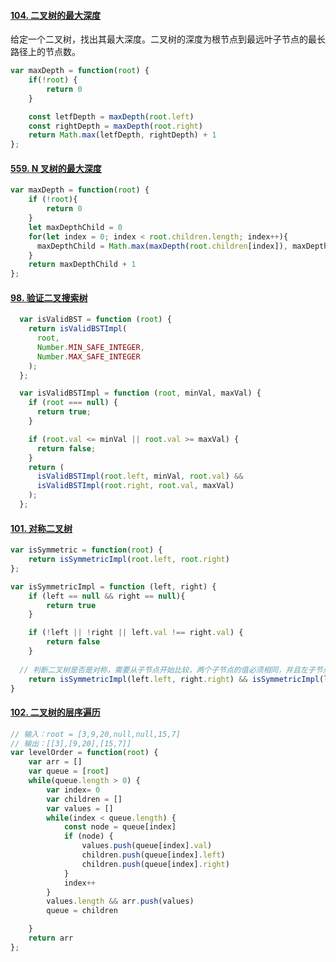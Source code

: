 #### [104. 二叉树的最大深度](https://leetcode.cn/problems/maximum-depth-of-binary-tree/)

给定一个二叉树，找出其最大深度。二叉树的深度为根节点到最远叶子节点的最长路径上的节点数。

```js
var maxDepth = function(root) {
    if(!root) {
        return 0
    }

    const letfDepth = maxDepth(root.left)
    const rightDepth = maxDepth(root.right)
    return Math.max(letfDepth, rightDepth) + 1
};
```

#### [559. N 叉树的最大深度](https://leetcode.cn/problems/maximum-depth-of-n-ary-tree/)

```js
var maxDepth = function(root) {
    if (!root){
        return 0
    }
    let maxDepthChild = 0
    for(let index = 0; index < root.children.length; index++){
      maxDepthChild = Math.max(maxDepth(root.children[index]), maxDepthChild)
    }
    return maxDepthChild + 1
};
```

#### [98. 验证二叉搜索树](https://leetcode.cn/problems/validate-binary-search-tree/)

```js
  var isValidBST = function (root) {
    return isValidBSTImpl(
      root,
      Number.MIN_SAFE_INTEGER,
      Number.MAX_SAFE_INTEGER
    );
  };

  var isValidBSTImpl = function (root, minVal, maxVal) {
    if (root === null) {
      return true;
    }

    if (root.val <= minVal || root.val >= maxVal) {
      return false;
    }
    return (
      isValidBSTImpl(root.left, minVal, root.val) &&
      isValidBSTImpl(root.right, root.val, maxVal)
    );
  };
```

#### [101. 对称二叉树](https://leetcode.cn/problems/symmetric-tree/)

```js
var isSymmetric = function(root) {
    return isSymmetricImpl(root.left, root.right)
};

var isSymmetricImpl = function (left, right) {
    if (left == null && right == null){
        return true
    }   

    if (!left || !right || left.val !== right.val) {
        return false
    }
  
  // 判断二叉树是否是对称，需要从子节点开始比较，两个子节点的值必须相同，并且左子节点的右子节点（如果有）必须等于右子节点的左子节		点，左子节点的左子节点必须等于右子节点的右子节点。
    return isSymmetricImpl(left.left, right.right) && isSymmetricImpl(left.right, right.left)
}
```

#### [102. 二叉树的层序遍历](https://leetcode.cn/problems/binary-tree-level-order-traversal/)

```js
// 输入：root = [3,9,20,null,null,15,7]
// 输出：[[3],[9,20],[15,7]]
var levelOrder = function(root) {
    var arr = []
    var queue = [root]
    while(queue.length > 0) {
        var index= 0
        var children = []
        var values = []
        while(index < queue.length) {
            const node = queue[index]
            if (node) {
                values.push(queue[index].val)
                children.push(queue[index].left)
                children.push(queue[index].right)
            }
            index++
        }
        values.length && arr.push(values)
        queue = children

    }
    return arr
};
```

